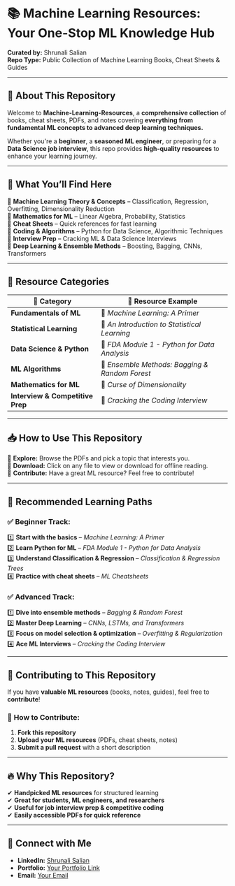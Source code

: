 # 📚 **Machine Learning Resources: Your One-Stop ML Knowledge Hub**  
**Curated by:** Shrunali Salian  
**Repo Type:** Public Collection of Machine Learning Books, Cheat Sheets & Guides  

---

## 🚀 **About This Repository**  
Welcome to **Machine-Learning-Resources**, a **comprehensive collection** of books, cheat sheets, PDFs, and notes covering **everything from fundamental ML concepts to advanced deep learning techniques.**  

Whether you're a **beginner**, a **seasoned ML engineer**, or preparing for a **Data Science job interview**, this repo provides **high-quality resources** to enhance your learning journey.  

---

## 🎯 **What You’ll Find Here**  
🔹 **Machine Learning Theory & Concepts** – Classification, Regression, Overfitting, Dimensionality Reduction  
🔹 **Mathematics for ML** – Linear Algebra, Probability, Statistics  
🔹 **Cheat Sheets** – Quick references for fast learning  
🔹 **Coding & Algorithms** – Python for Data Science, Algorithmic Techniques  
🔹 **Interview Prep** – Cracking ML & Data Science Interviews  
🔹 **Deep Learning & Ensemble Methods** – Boosting, Bagging, CNNs, Transformers  

---

## 📂 **Resource Categories**  
| 📁 **Category** | 📘 **Resource Example** |  
|----------------|----------------------|  
| **Fundamentals of ML** | 📖 *Machine Learning: A Primer* |  
| **Statistical Learning** | 📖 *An Introduction to Statistical Learning* |  
| **Data Science & Python** | 📝 *FDA Module 1 - Python for Data Analysis* |  
| **ML Algorithms** | 📖 *Ensemble Methods: Bagging & Random Forest* |  
| **Mathematics for ML** | 📖 *Curse of Dimensionality* |  
| **Interview & Competitive Prep** | 📖 *Cracking the Coding Interview* |  

---

## 📥 **How to Use This Repository**  
🔹 **Explore:** Browse the PDFs and pick a topic that interests you.  
🔹 **Download:** Click on any file to view or download for offline reading.  
🔹 **Contribute:** Have a great ML resource? Feel free to contribute!  

---

## 🌟 **Recommended Learning Paths**  

### ✅ **Beginner Track:**  
1️⃣ **Start with the basics** – *Machine Learning: A Primer*  
2️⃣ **Learn Python for ML** – *FDA Module 1 - Python for Data Analysis*  
3️⃣ **Understand Classification & Regression** – *Classification & Regression Trees*  
4️⃣ **Practice with cheat sheets** – *ML Cheatsheets*  

### ✅ **Advanced Track:**  
1️⃣ **Dive into ensemble methods** – *Bagging & Random Forest*  
2️⃣ **Master Deep Learning** – *CNNs, LSTMs, and Transformers*  
3️⃣ **Focus on model selection & optimization** – *Overfitting & Regularization*  
4️⃣ **Ace ML Interviews** – *Cracking the Coding Interview*  

---

## 🤝 **Contributing to This Repository**  
If you have **valuable ML resources** (books, notes, guides), feel free to **contribute**!  

### 📌 **How to Contribute:**  
1. **Fork this repository**  
2. **Upload your ML resources** (PDFs, cheat sheets, notes)  
3. **Submit a pull request** with a short description  

---

## 🔥 **Why This Repository?**  
✔ **Handpicked ML resources** for structured learning  
✔ **Great for students, ML engineers, and researchers**  
✔ **Useful for job interview prep & competitive coding**  
✔ **Easily accessible PDFs for quick reference**  

---

## 📌 **Connect with Me**  
- **LinkedIn:** [Shrunali Salian](https://www.linkedin.com/in/shrunali-salian/)  
- **Portfolio:** [Your Portfolio Link](#)  
- **Email:** [Your Email](#)  
